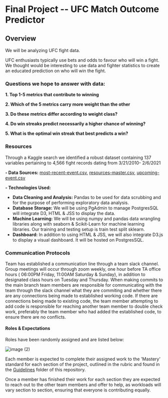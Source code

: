 # Final Project -- UFC Match Outcome Predictor

## Overview

We will be analyzing UFC fight data. 

UFC enthusiasts typically use bets and odds to favour who will win a fight. We thought would be interesting to use data and fighter statistics to create an educated prediction on who will win the fight. 

### Questions we hope to answer with data:

**1. Top 1-5 metrics that contribute to winning**

**2.  Which of the 5 metrics carry more weight than the other**

**3. Do these metrics differ according to weight class?**

**4. Do win streaks predict necessarily a higher chance of winning?**

**5. What is the optimal win streak that best predicts a win?**

### Resources

Through a Kaggle search we identified a robust dataset containing 137 variables pertaining to 4,566 fight records dating from 3/21/2010- 2/6/2021 

**- Data Sources:** [most-recent-event.csv](https://github.com/agregorash/final_project/blob/main/Resources/most-recent-event.csv), [resources-master.csv](https://github.com/agregorash/final_project/blob/main/Resources/ufc-master.csv), [upcoming-event.csv](https://github.com/agregorash/final_project/blob/main/Resources/upcoming-event.csv)

**- Technologies Used:**
- **Data Cleaning and Analysis:** Pandas to be used for data scrubbing and for the purpose of performing exploratory data analysis.
- **Database Storage:** We will be using PgAdmin to manage PostgresSQL will integrate D3, HTML & JSS to display the data.
- **Machine Learning:** We will be using numpy and pandas data wrangling libraries along with seaborn & Scikit-Learn for machine learning libraries. Our training and testing setup is train test split sklearn.
- **Dashboard:** In addition to using HTML & JSS, we will also integrate D3.js to display a visual dashboard. It will be hosted on PostgresSQL.

### Communication Protocols

Team has established a communication line through a team slack channel.  Group meetings will occur through zoom weekly, one hour before TA office hours ( 06:00PM Friday, 11:00AM Saturday & Sunday), in addition to designated class hours on Tuesday and Thursday.
When making commits to the main branch team members are responsible for communicating with the team through the slack channel what they are commiting and whether there are any connections being made to established working code.  If there are connections being made to existing code, the team member attempting to add code is responsible for reaching another team member to double check work, preferably the team member who had added the established code, to ensure there are no conflicts.

#### Roles & Expectations

Roles have been randomly assigned and are listed below:

![image (2)](https://github.com/agregorash/final_project/blob/main/Guidelines/image%20(2).png)

Each member is expected to complete their assigned work to the 'Mastery' standard for each section of the project, outlined in the rubric and found in the [Guidelines](https://github.com/agregorash/final_project/blob/main/Guidelines/Module%2B20%2B-Project%2BRubrics%2B-%2BSegment%2B1.pdf) folder of this repository.

Once a member has finished their work for each section they are expected to reach out to the other team members and offer to help, as workloads will vary section to section, ensuring that everyone is contributing equally.


